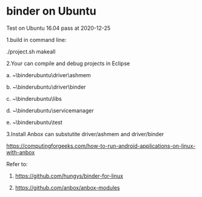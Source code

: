 binder on Ubuntu
================
Test on Ubuntu 16.04 pass at 2020-12-25

1.build in command line:

./project.sh makeall



2.Your can compile and debug projects in Eclipse

a. ~\binderubuntu\driver\ashmem

b. ~\binderubuntu\driver\binder

c. ~\binderubuntu\libs

d. ~\binderubuntu\servicemanager

e. ~\binderubuntu\test



3.Install Anbox can substutite driver/ashmem and driver/binder

https://computingforgeeks.com/how-to-run-android-applications-on-linux-with-anbox



Refer to:

1. https://github.com/hungys/binder-for-linux

2. https://github.com/anbox/anbox-modules
